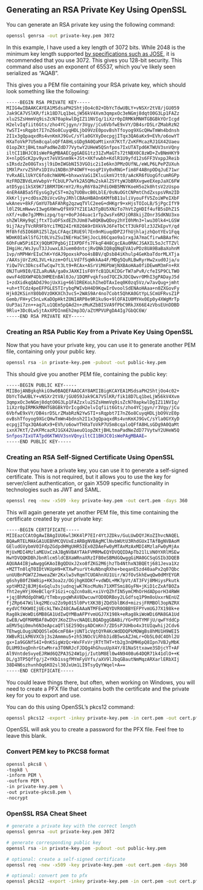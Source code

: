 ## Generating an RSA Private Key Using OpenSSL

You can generate an RSA private key using the following command:
    
```bash
openssl genrsa -out private-key.pem 3072
```

In this example, I have used a key length of 3072 bits. While 2048 is the minimum key length supported [by specifications such as JOSE](https://www.scottbrady91.com/jose/jwts-which-signing-algorithm-should-i-use), it is recommended that you use 3072. This gives you 128-bit security. This command also uses an exponent of 65537, which you’ve likely seen serialized as “AQAB”.
    
This gives you a PEM file containing your RSA private key, which should look something like the following:

```bash
-----BEGIN RSA PRIVATE KEY-----
MIIG4wIBAAKCAYEA1MSdsaPH2ShtjOo4c02+DbYcTdwUBLY+vNSXr2tV8/jGU059
Jak9CA7VSlKR/fik18D7Lq1beLjW56kV4Xvm3qmpxOc3eNGmj8dqtO0G3Lp1FAZz
xlu2SZsHmmVq9isZcN70apkwlDgIZ11NVIq/1iXzr0pIRMKkMNHTGBGBkYOrIcgd
H2elvIqfiit6Gts/zho4YCjgyn/r3Vgy/jCu6VbfwE9xVY/DB4srD5LrZMabRzN2
YwSTI+sRqpbt7I7nZ6o8CuyqHDLjbO9VzE0povBshTfoyog9XGcQHwTmWn4bdnsh
2I1x3gQpaqxdRs4vnKmXJ9GvC/sYla0GYXyDecpgjITqx3QA6aKx9+EVh/o6owYT
HXaToVkP7U5m8cqaloQFfA8HLsGDg9A0QaMtixnX7KtT/ZvKFMcazRJ1GX42Uaeu
O1opZKtjBHLtmaPadNeZdD77VytwY2UHeW5QSnfpos7IxUTATpd6KTWUV3snVQny
iltCI1BHJC01sWePAgMBAAECggGAEG1tz31ZvMaGTs72tNBX0C8zWD+ZvBNmHKY9
X+nlpQScK2pv9yxt7eVXSnm9k+JSt+XKfvwbh+KdlR1U9yfd12s6FF3VxppJReib
sIRsdzZeO8GTxsjl9iDmIWGbNI53VGOic2iIe6kn3PMzOUfNL/eWLP6LPePZUXuh
1MXlPxrvZ5hPx1D1Vu1NDBn3P4OWFY+osqP1Vy0xRNG+fim8F4ABnpODqJuE71wr
YvRxAELlUkYC6fo8chWAM6+bhxwxVaGiIKluikmVJtt0/aAcKR6fUogGfcumRGPp
HzFRDZBVdLmVwbpVrfCbULP7wYk2A5QMu2skAlZSYtyWJbBRXvgweEXepJaXC6FW
atD5ypi1kSX9K71BRM7DKrmY2/RsyR6Y8a2PdiOHB5MNYKoeH5o2k0htsV2zUspo
4nER4AB5a5fEysGg3yCST+m2q7UOBvcB0LblE/0sNuOGtCNPmtChdZxspsVRm2ID
XkKrljy+cdOsxZ0iVcvGhyJRhlCBAoHBAOn6KMfbB11uliVyouFfV5ZoiWPeIXbF
wkAnev+8kF/GmYU7bAFAhRg2qzwqTVlC2eeG+dHKgr9+xHjsTOIoLB/5jPgcIfY9
l0lZ9LmNwwvI3wg6XWnwQf9X97YZ1E1A3TpBU5XNzTo7hVtZgHDIf4ufB5sDhZ1S
nXf/+uBe7gJMMnizpq/tqr+0oPJd4uac1rTp2wsFx6MJjOR8kijZOnr3SdKNU3xo
shZWlRHy9qCjftxTIuOFSxdEZhJUm87w8QKBwQDoy2hYI0hMn3+lwu30lk4+LGSW
9ij7AzyTVcRR9FbYciTMQ24IrK020A9rDXkVkJ6FeTbCtT3UkFOlz3JZkEpvY/qd
Mf8hfd5IO68R1Z5lZpLCFAqcIRUE9l7En9nMiuqdDPZJfhUjhlajzhQotYEv1Fqq
WDmK0IaklSfGJt0LVsZSuINErHaC5HjJocL86Cqao9a1rxgJA7maCfirwABAafHc
6OhFuW5Pi6IXj9QbM7PgbGjIIXPDFfs7FkqF4H8CgcEAu0MACJSAXIL5oJcTTZVl
IHgiHc/WsJyuT3JJuwxL8Juem0dntcjRvQNkIQ8qQNqEVA1vPDz8UA9BaBaXohnM
1vp/nMPHWrEIuChK+YdAJ9poxskPoo4sBBV/qDsb84iKhulp4GeKbaTdorMLXTja
/AAXsjUrZzKL3VL+kzzm+OfLLVd7fSqWkkAa4F/MDg5QuRLBwRyrHw2xud0Jja/u
YiQw7Vc3Dkcs4TwCqw7t3Lt9+RCAx+ASrViM6PbWjNXBAoHAa0fiDEwmM3mFn+RX
ONJTuH9I0/EZLaRuNA/ga0xJAXKI1sF0YfcB1DLKCDGrTW7aPvR/cfeISP9CLTWO
owvF4dOXWP4Db3HMEEnBAl0Jo/1DQMFvqkfsod7QCZkJDCQwvrOMhI3gPADayJ5d
1+zdXidkqQADdJ9ojUxXig+66lDREKoLhIheDTAxIeq0K0zq5Vz/w7avQug+jmht
+uh+tTCdz4peEFPGLE5TIrybqPWIvbH4D9KqwIrOvoolSdENAoHAaa+n0ZXGovFy
Hjk02KSinY80b0VzOKKXCh3vc5+2WAS9Ar4no7Cobt5QhKA0GtYpLSCmUFRvsZ1P
Gemb/FH+yC5nLvKaDOpHktZONIARP8e9R1ku9o+9lOFAIU0MYHx0Ep0y4XWgMrTp
UuP3ai7zn++ag7Lu1QEm5pQAd2n+zMuKZbBISVA9fPbC9RkJX66E4zVbsEUnDDBD
9Rlu+3Dc0LwSjtAxXPDInmEh2mp3O/aZtMPVUPgDA4Ig7GbQC6W/
-----END RSA PRIVATE KEY-----
```

### Creating an RSA Public Key from a Private Key Using OpenSSL

Now that you have your private key, you can use it to generate another PEM file, containing only your public key.
    
```bash
openssl rsa -in private-key.pem -pubout -out public-key.pem
```
    
This should give you another PEM file, containing the public key:
    
```bash
-----BEGIN PUBLIC KEY-----
MIIBojANBgkqhkiG9w0BAQEFAAOCAY8AMIIBigKCAYEA1MSdsaPH2ShtjOo4c02+
DbYcTdwUBLY+vNSXr2tV8/jGU059Jak9CA7VSlKR/fik18D7Lq1beLjW56kV4Xvm
3qmpxOc3eNGmj8dqtO0G3Lp1FAZzxlu2SZsHmmVq9isZcN70apkwlDgIZ11NVIq/
1iXzr0pIRMKkMNHTGBGBkYOrIcgdH2elvIqfiit6Gts/zho4YCjgyn/r3Vgy/jCu
6VbfwE9xVY/DB4srD5LrZMabRzN2YwSTI+sRqpbt7I7nZ6o8CuyqHDLjbO9VzE0p
ovBshTfoyog9XGcQHwTmWn4bdnsh2I1x3gQpaqxdRs4vnKmXJ9GvC/sYla0GYXyD
ecpgjITqx3QA6aKx9+EVh/o6owYTHXaToVkP7U5m8cqaloQFfA8HLsGDg9A0QaMt
ixnX7KtT/ZvKFMcazRJ1GX42UaeuO1opZKtjBHLtmaPadNeZdD77VytwY2UHeW5Q
Snfpos7IxUTATpd6KTWUV3snVQnyiltCI1BHJC01sWePAgMBAAE=
-----END PUBLIC KEY-----
```

### Creating an RSA Self-Signed Certificate Using OpenSSL

Now that you have a private key, you can use it to generate a self-signed certificate. This is not required, but it allows you to use the key for server/client authentication, or gain X509 specific functionality in technologies such as JWT and SAML.
    
```bash
openssl req -new -x509 -key private-key.pem -out cert.pem -days 360
```
    
This will again generate yet another PEM file, this time containing the certificate created by your private key:
    
```bash
-----BEGIN CERTIFICATE-----
MIIEazCCAtOgAwIBAgIUU6wl3KK4lP7EIr4YtJZDkv/GuLUwDQYJKoZIhvcNAQEL
BQAwRTELMAkGA1UEBhMCQVUxEzARBgNVBAgMClNvbWUtU3RhdGUxITAfBgNVBAoM
GEludGVybmV0IFdpZGdpdHMgUHR5IEx0ZDAeFw0yMTAxMzAxMDI4MzlaFw0yMjAx
MjUxMDI4MzlaMEUxCzAJBgNVBAYTAkFVMRMwEQYDVQQIDApTb21lLVN0YXRlMSEw
HwYDVQQKDBhJbnRlcm5ldCBXaWRnaXRzIFB0eSBMdGQwggGiMA0GCSqGSIb3DQEB
AQUAA4IBjwAwggGKAoIBgQDUxJ2xo8fZKG2M6jhzTb4NthxN3BQEtj681Jeva1Xz
+MZTTn0lqT0IDtVKUpH9+KTXwPsurVt4uNbnqRXhe+beqanE5zd40aaPx2q07Qbc
unUUBnPGW7ZJmweaZWr2Kxlw3vRqmTCUOAhnXU1Uir/WJfOvSkhEwqQw0dMYEYGR
g6shyB0fZ6W8ip+KK3oa2z/OGjhgKODKf+vdWDL+MK7pVt/AT3FVj8MHiysPkutk
xptHM3ZjBJMj6xGqlu3sjudnqjwK7KocMuNs71XMTSmi8GyFN+jKiD1cZxAfBOZa
fht2eyHYjXHeBClqrF1Gzi+cqZcn0a8L+xiVrQZhfIN5ymCMhOrHdADporH34RWH
+jqjBhMddpOhWQ/tTmbxypqWhAV8DwcuwYOD0DRBoy2LGdfsq1P9m8oUxxrNEnUZ
fjZRp647Wilkq2MEcu2Zo9p015l0PvtXK3BjZQd5blBKd+mizsjFRMBOl3opNZRX
eydVCfKKW0IjUEckLTWxZ48CAwEAAaNTMFEwHQYDVR0OBBYEFPYvmUGJ7X198k+e
Rag8kiWoWDi6MB8GA1UdIwQYMBaAFPYvmUGJ7X198k+eRag8kiWoWDi6MA8GA1Ud
EwEB/wQFMAMBAf8wDQYJKoZIhvcNAQELBQADggGBABi/YG+PDTYMFjU/qwFYddCp
aEMV5qi0mvh6N3eApcaQTlSE259QsyADCmKn7/ZD5sPJUHbo4x3tUIqwhij2Cdv6
TEhwgLOugiNDQOSleD6cmF0A+jUNT1cVgtQYR4KcWdDDQPkMOWgBs8hMU1H9WEI5
XWBvR1LkM6VXCbj3s2Ammmu5+zh53NOcViRhb3idB5wsAZJmLr+Ob5L0dC4Ohl2U
gx+Ia9GGNfS4I+0nKSigWzQc+WxFFxVrjRTtTHT+tb2g3nQMH6pQ8Ipn7VBJyMbK
DLUM93xqDnhrGtwMnra3T0NRJcFJDQg4hGhuuUpX4Y/81NaSttxawe3SDjcYT+AF
Al9VntdeSvyeEJRWd6QZPA3S24W1pj/IutbM8El0w4N9408u64DQR71k41dlO++K
DL/g3TP5Qffg/jZ+YKb1ssgfMYmFyUYfs/aXV9lJbqGBautNmMqzARXarlERbXIj
38D4N6szhvnhOq6KO2sl30JxUm1LI9TsyQyYWqel+A==
-----END CERTIFICATE-----
```

You could leave things there, but often, when working on Windows, you will need to create a PFX file that contains both the certificate and the private key for you to export and use.
    
You can do this using OpenSSL’s pkcs12 command:
    
```bash
openssl pkcs12 -export -inkey private-key.pem -in cert.pem -out cert.pfx
```
    
OpenSSL will ask you to create a password for the PFX file. Feel free to leave this blank.

### Convert PEM key to PKCS8 format

```bash
openssl pkcs8 \
-topk8 \
-inform PEM \
-outform PEM \
-in private-key.pem \
-out private-pkcs8.pem \
-nocrypt
```

### OpenSSL RSA Cheat Sheet

```bash
# generate a private key with the correct length
openssl genrsa -out private-key.pem 3072

# generate corresponding public key
openssl rsa -in private-key.pem -pubout -out public-key.pem

# optional: create a self-signed certificate
openssl req -new -x509 -key private-key.pem -out cert.pem -days 360

# optional: convert pem to pfx
openssl pkcs12 -export -inkey private-key.pem -in cert.pem -out cert.pfx

```
